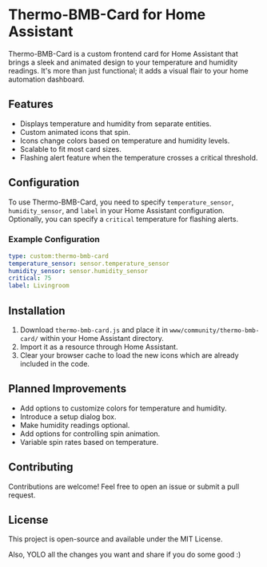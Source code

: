 # Thermo-BMB-Card for Home Assistant

Thermo-BMB-Card is a custom frontend card for Home Assistant that brings a sleek and animated design to your temperature and humidity readings. It's more than just functional; it adds a visual flair to your home automation dashboard.

## Features

- Displays temperature and humidity from separate entities.
- Custom animated icons that spin.
- Icons change colors based on temperature and humidity levels.
- Scalable to fit most card sizes.
- Flashing alert feature when the temperature crosses a critical threshold.

## Configuration

To use Thermo-BMB-Card, you need to specify `temperature_sensor`, `humidity_sensor`, and `label` in your Home Assistant configuration. Optionally, you can specify a `critical` temperature for flashing alerts.

### Example Configuration

```yaml
type: custom:thermo-bmb-card
temperature_sensor: sensor.temperature_sensor
humidity_sensor: sensor.humidity_sensor
critical: 75
label: Livingroom
```

## Installation

1. Download `thermo-bmb-card.js` and place it in `www/community/thermo-bmb-card/` within your Home Assistant directory.
2. Import it as a resource through Home Assistant.
3. Clear your browser cache to load the new icons which are already included in the code.

## Planned Improvements

- Add options to customize colors for temperature and humidity.
- Introduce a setup dialog box.
- Make humidity readings optional.
- Add options for controlling spin animation.
- Variable spin rates based on temperature.

## Contributing

Contributions are welcome! Feel free to open an issue or submit a pull request.

## License

This project is open-source and available under the MIT License.

Also, YOLO all the changes you want and share if you do some good :)

